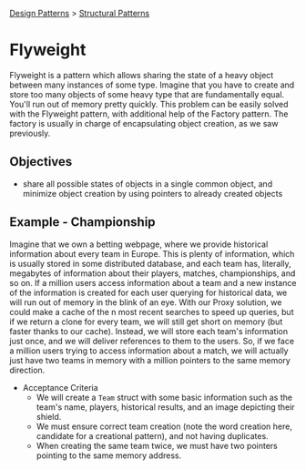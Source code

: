 [Design Patterns](../../) > [Structural Patterns](../)

# Flyweight
Flyweight is a pattern which allows sharing the state of a heavy object between many instances of some type. Imagine that you have to create and store too many objects of some heavy type that are fundamentally equal. You'll run out of memory pretty quickly. This problem can be easily solved with the Flyweight pattern, with additional help of the Factory pattern. The factory is usually in charge of encapsulating object creation, as we saw previously.

## Objectives
- share all possible states of objects in a single common object, and minimize object creation by using pointers to already created objects

## Example - Championship
Imagine that we own a betting webpage, where we provide historical information about every team in Europe. This is plenty of information, which is usually stored in some distributed database, and each team has, literally, megabytes of information about their players, matches, championships, and so on.
If a million users access information about a team and a new instance of the information is created for each user querying for historical data, we will run out of memory in the blink of an eye. With our Proxy solution, we could make a cache of the n most recent searches to speed up queries, but if we return a clone for every team, we will still get short on memory (but faster thanks to our cache).
Instead, we will store each team's information just once, and we will deliver references to them to the users. So, if we face a million users trying to access information about a match, we will actually just have two teams in memory with a million pointers to the same memory direction.
- Acceptance Criteria
    - We will create a ```Team``` struct with some basic information such as the team's name, players, historical results, and an image depicting their shield.
    - We must ensure correct team creation (note the word creation here, candidate for a creational pattern), and not having duplicates.
    - When creating the same team twice, we must have two pointers pointing to the same memory address.